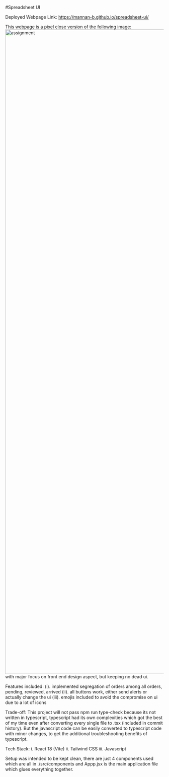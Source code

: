 #Spreadsheet UI

Deployed Webpage Link: https://mannan-b.github.io/spreadsheet-ui/

This webpage is a pixel close version of the following image:  
<img width="2880" height="2048" alt="assignment" src="https://github.com/user-attachments/assets/18bddb01-b24b-4249-8526-4aab27d79c9c" />
with major focus on front end design aspect, but keeping no dead ui.

Features included: (i). implemented segregation of orders among all orders, pending, reviewed, arrived
(ii). all buttons work, either send alerts or actually change the ui
(iii). emojis included to avoid the compromise on ui due to a lot of icons

Trade-off: This project will not pass npm run type-check because its not written in typescript, typescript had its own complexities which got the best of my time even after converting every single file to .tsx (included in commit history). But the javascript code can be easily converted to typescript code with minor changes, to get the additional troubleshooting benefits of typescript.

Tech Stack: 
i. React 18 (Vite)
ii. Tailwind CSS
iii. Javascript

Setup was intended to be kept clean, there are just 4 components used which are all in ./src/components and Appp.jsx is the main application file which glues everything together.
